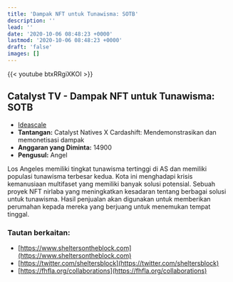 ```yaml
---
title: 'Dampak NFT untuk Tunawisma: SOTB'
description: ''
lead: ''
date: '2020-10-06 08:48:23 +0000'
lastmod: '2020-10-06 08:48:23 +0000'
draft: 'false'
images: []
---
```


{{&lt;  youtube btxRRgiXKOI &gt;}}

## Catalyst TV - Dampak NFT untuk Tunawisma: SOTB

- [Ideascale](https://cardano.ideascale.com/c/idea/419097)
- **Tantangan:** Catalyst Natives X Cardashift: Mendemonstrasikan dan memonetisasi dampak
- **Anggaran yang Diminta:** 14900
- **Pengusul:** Angel

Los Angeles memiliki tingkat tunawisma tertinggi di AS dan memiliki populasi tunawisma terbesar kedua. Kota ini menghadapi krisis kemanusiaan multifaset yang memiliki banyak solusi potensial. Sebuah proyek NFT nirlaba yang meningkatkan kesadaran tentang berbagai solusi untuk tunawisma. Hasil penjualan akan digunakan untuk memberikan perumahan kepada mereka yang berjuang untuk menemukan tempat tinggal.

### Tautan berkaitan:

- [https://www.sheltersontheblock.com](https://www.sheltersontheblock.com)
- [https://twitter.com/sheltersblock](https://twitter.com/sheltersblock)
- [https://fhfla.org/collaborations](https://fhfla.org/collaborations)
